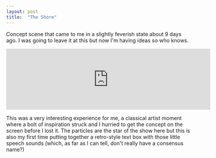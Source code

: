 ```yaml
---
layout: post
title:  "The Shore"
---
```

Concept scene that came to me in a slightly feverish state about 9 days ago. I was going to leave it at this but now I'm having ideas so who knows.

<iframe frameborder="0" src="https://itch.io/embed/2657536?border_width=0&amp;bg_color=000000&amp;fg_color=ffffff&amp;link_color=f0ba91&amp;border_color=000000" width="550" height="165"><a href="https://babaloga.itch.io/shore">Shore by Babaloga</a></iframe>

This was a very interesting experience for me, a classical artist moment where a bolt of inspiration struck and I hurried to get the concept on the screen before I lost it.
The particles are the star of the show here but this is also my first time putting together a retro-style text box with those little speech sounds (which, as far as I can tell, don't really have a consensus name?)